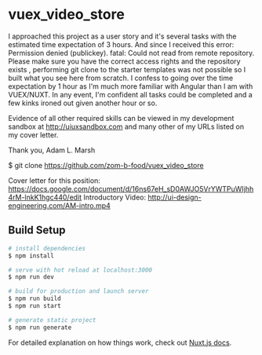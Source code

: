 # vuex_video_store

I approached this project as a user story and it's several tasks with the estimated time expectation of 3 hours. And since I received this error: Permission denied (publickey). fatal: Could not read from remote repository. Please make sure you have the correct access rights and the repository exists , performing git clone to the starter templates was not possible so I built what you see here from scratch. I confess to going over the time expectation by 1 hour as I'm much more familiar with Angular than I am with VUEX/NUXT. In any event, I'm confident all tasks could be completed and a few kinks ironed out given another hour or so.

Evidence of all other required skills can be viewed in my development sandbox at http://uiuxsandbox.com and many other of my URLs listed on my cover letter.

Thank you,
Adam L. Marsh


$ git clone https://github.com/zom-b-food/vuex_video_store

Cover letter for this position:
https://docs.google.com/document/d/16ns67eH_sD0AWJO5VrYWTPuWIjhh4rM-lnkK1hgc440/edit
Introductory Video:
http://ui-design-engineering.com/AM-intro.mp4

## Build Setup

```bash
# install dependencies
$ npm install

# serve with hot reload at localhost:3000
$ npm run dev

# build for production and launch server
$ npm run build
$ npm run start

# generate static project
$ npm run generate
```

For detailed explanation on how things work, check out [Nuxt.js docs](https://nuxtjs.org).
